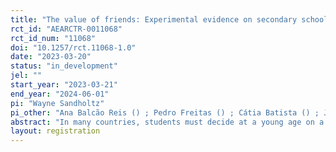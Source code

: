 ```yaml
---
title: "The value of friends: Experimental evidence on secondary schooling decisions"
rct_id: "AEARCTR-0011068"
rct_id_num: "11068"
doi: "10.1257/rct.11068-1.0"
date: "2023-03-20"
status: "in_development"
jel: ""
start_year: "2023-03-21"
end_year: "2024-06-01"
pi: "Wayne Sandholtz"
pi_other: "Ana Balcão Reis () ; Pedro Freitas () ; Cátia Batista () ; José Tavares () "
abstract: "In many countries, students must decide at a young age on a course of study which will shape not only their experience in school, but in the labor market, and beyond. How much value do these students put on sharing a course of study with their friends? We conduct a randomized experiment among 9th grade students in Portugal, who will decide within a few months which course to pursue in secondary school. We ask students who their best friend in their class is, then elicit students' preferred (and second-preferred) course, as well as their beliefs about their best friend's course. We also elicit their beliefs over the returns to these courses. We then present a series of hypothetical scenarios, in which we vary the potential returns to different courses and elicit course preferences in each scenario. We randomly vary which students see these hypothetical scenarios framed as an opportunity to be in a course with their best friend. By measuring the differences in the point at which students switch courses, we can recover a monetary value students place on being in their friend's course in secondary school."
layout: registration
---
```


